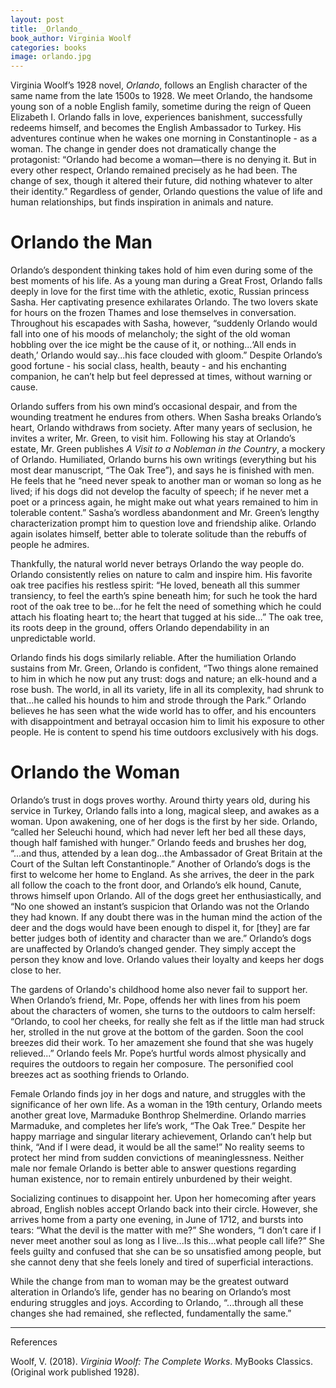 ```yaml
---
layout: post
title: _Orlando_
book_author: Virginia Woolf
categories: books
image: orlando.jpg
---
```


Virginia Woolf’s 1928 novel, _Orlando_, follows an English character of the same
name from the late 1500s to 1928. We meet Orlando, the handsome young son of a
noble English family, sometime during the reign of Queen Elizabeth I. Orlando
falls in love, experiences banishment, successfully redeems himself, and
becomes the English Ambassador to Turkey. His adventures continue when he wakes one morning in Constantinople - as a woman. The change in gender does not
dramatically change the protagonist: “Orlando had become a woman—there is no
denying it. But in every other respect, Orlando remained precisely as he had
been. The change of sex, though it altered their future, did nothing whatever to
alter their identity.” Regardless of gender, Orlando questions the value of life
and human relationships, but finds inspiration in animals and nature.

# Orlando the Man

Orlando’s despondent thinking takes hold of him even during some of the best
moments of his life. As a young man during a Great Frost, Orlando falls deeply
in love for the first time with the athletic, exotic, Russian princess Sasha.
Her captivating presence exhilarates Orlando. The two lovers skate for hours on
the frozen Thames and lose themselves in conversation. Throughout his escapades
with Sasha, however, “suddenly Orlando would fall into one of his moods of
melancholy; the sight of the old woman hobbling over the ice might be the cause
of it, or nothing...‘All ends in death,’ Orlando would say...his face clouded
with gloom.” Despite Orlando’s good fortune - his social class, health, beauty -
and his enchanting companion, he can’t help but feel depressed at times, without
warning or cause.

Orlando suffers from his own mind’s occasional despair, and from the
wounding treatment he endures from others. When Sasha breaks Orlando’s heart,
Orlando withdraws from society. After many years of seclusion, he invites a
writer, Mr. Green, to visit him. Following his stay at Orlando’s estate,
Mr. Green publishes _A Visit to a Nobleman in the Country_, a mockery of
Orlando. Humiliated, Orlando burns his own writings (everything but his most
dear manuscript, “The Oak Tree”), and says he is finished with men. He feels
that he “need never speak to another man or woman so long as he lived; if his
dogs did not develop the faculty of speech; if he never met a poet or a princess
again, he might make out what years remained to him in tolerable content.”
Sasha’s wordless abandonment and Mr. Green’s lengthy characterization prompt him
to question love and friendship alike. Orlando again isolates himself, better
able to tolerate solitude than the rebuffs of people he admires.

Thankfully, the natural world never betrays Orlando the way people do. Orlando
consistently relies on nature to calm and inspire him. His favorite
oak tree pacifies his restless spirit: “He loved, beneath all this summer
transiency, to feel the earth’s spine beneath him; for such he took the hard
root of the oak tree to be...for he felt the need of something which he could
attach his floating heart to; the heart that tugged at his side…” The oak tree,
its roots deep in the ground, offers Orlando dependability in an unpredictable
world.

Orlando finds his dogs similarly reliable. After the humiliation Orlando
sustains from Mr. Green, Orlando is confident, “Two things alone remained to him
in which he now put any trust: dogs and nature; an elk-hound and a rose bush.
The world, in all its variety, life in all its complexity, had shrunk to
that...he called his hounds to him and strode through the Park.” Orlando
believes he has seen what the wide world has to offer, and his encounters with
disappointment and betrayal occasion him to limit his exposure to other people.
He is content to spend his time outdoors exclusively with his dogs.

# Orlando the Woman

Orlando’s trust in dogs proves worthy. Around thirty years old, during his service in
Turkey, Orlando falls into a long, magical sleep, and awakes as a woman. Upon
awakening, one of her dogs is the first by her side. Orlando, “called her
Seleuchi hound, which had never left her bed all these days, though half
famished with hunger.” Orlando feeds and brushes her dog, “...and thus, attended
by a lean dog...the Ambassador of Great Britain at the Court of the Sultan left
Constantinople.” Another of Orlando’s dogs is the first to welcome her home to
England. As she arrives, the deer in the park all follow the coach to the front
door, and Orlando’s elk hound, Canute, throws himself upon Orlando. All of the
dogs greet her enthusiastically, and “No one showed an instant’s suspicion that
Orlando was not the Orlando they had known. If any doubt there was in the human
mind the action of the deer and the dogs would have been enough to dispel it,
for [they] are far better judges both of identity and character than we are.”
Orlando’s dogs are unaffected by Orlando’s changed gender. They simply accept
the person they know and love. Orlando values their loyalty and keeps
her dogs close to her.

The gardens of Orlando's childhood home also never fail to support her. When Orlando’s
friend, Mr. Pope, offends her with lines from his poem about the characters of
women, she turns to the outdoors to calm herself: “Orlando, to cool her cheeks,
for really she felt as if the little man had struck her, strolled in the nut
grove at the bottom of the garden. Soon the cool breezes did their work. To her
amazement she found that she was hugely relieved...” Orlando feels Mr. Pope’s
hurtful words almost physically and requires the outdoors to regain her composure. The
personified cool breezes act as soothing friends to Orlando.

Female Orlando finds joy in her dogs and nature, and struggles with the significance of her own life. As a woman in the 19th century,
Orlando meets another great love, Marmaduke Bonthrop Shelmerdine. Orlando
marries Marmaduke, and completes her life’s work, “The Oak Tree.” Despite her
happy marriage and singular literary achievement, Orlando can’t help but think,
“And if I were dead, it would be all the same!” No reality seems to protect her
mind from sudden convictions of meaninglessness. Neither male nor female Orlando
is better able to answer questions regarding human existence, nor to remain
entirely unburdened by their weight.

Socializing continues to disappoint her. Upon her homecoming after years
abroad, English nobles accept Orlando back into their circle. However, she arrives home from
a party one evening, in June of 1712, and bursts into tears: “What the devil is
the matter with me?” She wonders, “I don’t care if I never meet another soul as
long as I live...Is this...what people call life?” She feels guilty and confused
that she can be so unsatisfied among people, but she cannot deny that
she feels lonely and tired of superficial interactions.

While the change from man to woman may be the greatest outward alteration in Orlando’s
life, gender has no bearing on Orlando’s most enduring struggles and joys.
According to Orlando, “...through all these changes she had remained, she
reflected, fundamentally the same.”

---
References

Woolf, V. (2018). _Virginia Woolf: The Complete Works_. MyBooks Classics. (Original work published 1928).
